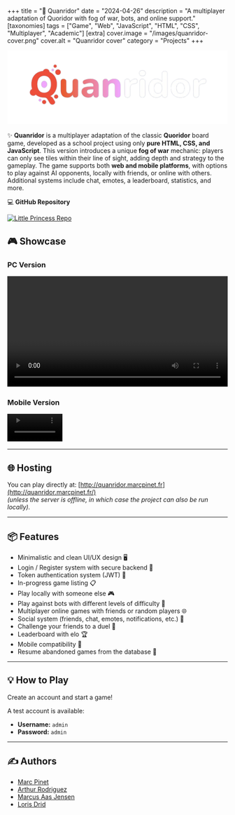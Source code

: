 +++
title = "🔷 Quanridor"
date = "2024-04-26"
description = "A multiplayer adaptation of Quoridor with fog of war, bots, and online support."
[taxonomies]
tags = ["Game", "Web", "JavaScript", "HTML", "CSS", "Multiplayer", "Academic"]
[extra]
cover.image = "/images/quanridor-cover.png"
cover.alt = "Quanridor cover"
category = "Projects"
+++

![Quanridor Title](/images/quanridor-title.png)

✨ **Quanridor** is a multiplayer adaptation of the classic **Quoridor** board game, developed as a school project using only **pure HTML, CSS, and JavaScript**.
This version introduces a unique **fog of war** mechanic: players can only see tiles within their line of sight, adding depth and strategy to the gameplay.
The game supports both **web and mobile platforms**, with options to play against AI opponents, locally with friends, or online with others.  
Additional systems include chat, emotes, a leaderboard, statistics, and more.

💻 **GitHub Repository**

<a href="https://github.com/marcpinet/quanridor">
    <img src="https://github-readme-stats.vercel.app/api/pin/?username=marcpinet&repo=quanridor&theme=github_dark_dimmed" alt="Little Princess Repo"/>
</a>

## 🎮 Showcase

### PC Version
<video src="https://github.com/marcpinet/quanridor/assets/52708150/8aa827ca-f739-4675-a9a9-6386ea3f930d" controls width="100%"></video>

### Mobile Version
<video src="https://github.com/marcpinet/quanridor/assets/52708150/9ef180f8-7e02-4061-984a-86cdffe0278c" controls width="25%"></video>


---

## 🌐 Hosting

You can play directly at: [http://quanridor.marcpinet.fr](http://quanridor.marcpinet.fr/)  
_(unless the server is offline, in which case the project can also be run locally)._

---

## 📦 Features

- Minimalistic and clean UI/UX design 🖥️  
- Login / Register system with secure backend 📝  
- Token authentication system (JWT) 🍪  
- In-progress game listing 📋  
- Play locally with someone else 🎮  
- Play against bots with different levels of difficulty 🤖  
- Multiplayer online games with friends or random players 🌐  
- Social system (friends, chat, emotes, notifications, etc.) 📱  
- Challenge your friends to a duel 🤺  
- Leaderboard with elo 🏆  
- Mobile compatibility 📱  
- Resume abandoned games from the database 📂  

---

## 💡 How to Play

Create an account and start a game!  

A test account is available:  

- **Username:** `admin`  
- **Password:** `admin`  

---

## ✍️ Authors

- [Marc Pinet](https://github.com/marcpinet)  
- [Arthur Rodriguez](https://github.com/rodriguezarthur)  
- [Marcus Aas Jensen](https://github.com/marcusaasjensen)  
- [Loris Drid](https://github.com/LorisDrid)  
